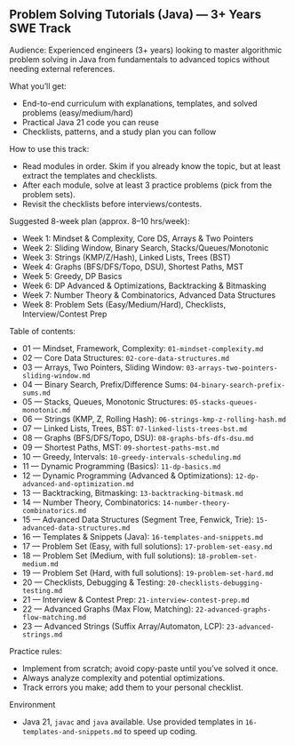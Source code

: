 ## Problem Solving Tutorials (Java) — 3+ Years SWE Track

Audience: Experienced engineers (3+ years) looking to master algorithmic problem solving in Java from fundamentals to advanced topics without needing external references.

What you’ll get:
- End-to-end curriculum with explanations, templates, and solved problems (easy/medium/hard)
- Practical Java 21 code you can reuse
- Checklists, patterns, and a study plan you can follow

How to use this track:
- Read modules in order. Skim if you already know the topic, but at least extract the templates and checklists.
- After each module, solve at least 3 practice problems (pick from the problem sets).
- Revisit the checklists before interviews/contests.

Suggested 8-week plan (approx. 8–10 hrs/week):
- Week 1: Mindset & Complexity, Core DS, Arrays & Two Pointers
- Week 2: Sliding Window, Binary Search, Stacks/Queues/Monotonic
- Week 3: Strings (KMP/Z/Hash), Linked Lists, Trees (BST)
- Week 4: Graphs (BFS/DFS/Topo, DSU), Shortest Paths, MST
- Week 5: Greedy, DP Basics
- Week 6: DP Advanced & Optimizations, Backtracking & Bitmasking
- Week 7: Number Theory & Combinatorics, Advanced Data Structures
- Week 8: Problem Sets (Easy/Medium/Hard), Checklists, Interview/Contest Prep

Table of contents:
- 01 — Mindset, Framework, Complexity: `01-mindset-complexity.md`
- 02 — Core Data Structures: `02-core-data-structures.md`
- 03 — Arrays, Two Pointers, Sliding Window: `03-arrays-two-pointers-sliding-window.md`
- 04 — Binary Search, Prefix/Difference Sums: `04-binary-search-prefix-sums.md`
- 05 — Stacks, Queues, Monotonic Structures: `05-stacks-queues-monotonic.md`
- 06 — Strings (KMP, Z, Rolling Hash): `06-strings-kmp-z-rolling-hash.md`
- 07 — Linked Lists, Trees, BST: `07-linked-lists-trees-bst.md`
- 08 — Graphs (BFS/DFS/Topo, DSU): `08-graphs-bfs-dfs-dsu.md`
- 09 — Shortest Paths, MST: `09-shortest-paths-mst.md`
- 10 — Greedy, Intervals: `10-greedy-intervals-scheduling.md`
- 11 — Dynamic Programming (Basics): `11-dp-basics.md`
- 12 — Dynamic Programming (Advanced & Optimizations): `12-dp-advanced-and-optimization.md`
- 13 — Backtracking, Bitmasking: `13-backtracking-bitmask.md`
- 14 — Number Theory, Combinatorics: `14-number-theory-combinatorics.md`
- 15 — Advanced Data Structures (Segment Tree, Fenwick, Trie): `15-advanced-data-structures.md`
- 16 — Templates & Snippets (Java): `16-templates-and-snippets.md`
- 17 — Problem Set (Easy, with full solutions): `17-problem-set-easy.md`
- 18 — Problem Set (Medium, with full solutions): `18-problem-set-medium.md`
- 19 — Problem Set (Hard, with full solutions): `19-problem-set-hard.md`
- 20 — Checklists, Debugging & Testing: `20-checklists-debugging-testing.md`
- 21 — Interview & Contest Prep: `21-interview-contest-prep.md`
 - 22 — Advanced Graphs (Max Flow, Matching): `22-advanced-graphs-flow-matching.md`
 - 23 — Advanced Strings (Suffix Array/Automaton, LCP): `23-advanced-strings.md`

Practice rules:
- Implement from scratch; avoid copy-paste until you’ve solved it once.
- Always analyze complexity and potential optimizations.
- Track errors you make; add them to your personal checklist.

Environment
- Java 21, `javac` and `java` available. Use provided templates in `16-templates-and-snippets.md` to speed up coding.


